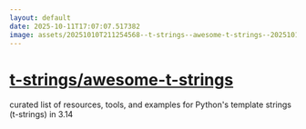 ```yaml
---
layout: default
date: 2025-10-11T17:07:07.517382
image: assets/20251010T211254568--t-strings--awesome-t-strings--20251010T212414321--cropped.png
---
```


# [t-strings/awesome-t-strings](https://github.com/t-strings/awesome-t-strings)

curated list of resources, tools, and examples for Python's template strings (t-strings) in 3.14
